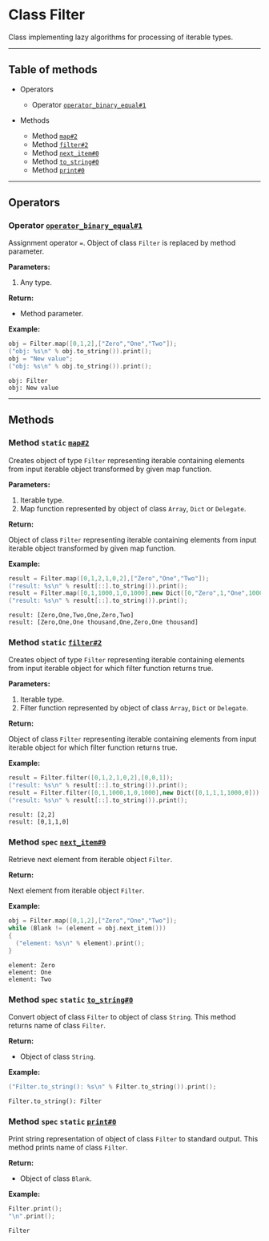# Class Filter

Class implementing lazy algorithms for processing of
iterable types.

-----

## Table of methods

* Operators

  * Operator [`operator_binary_equal#1`](#operator_binary_equal%231)

* Methods

  * Method [`map#2`](#map%232)
  * Method [`filter#2`](#filter%232)
  * Method [`next_item#0`](#next_item%230)
  * Method [`to_string#0`](#to_string%230)
  * Method [`print#0`](#print%230)

-----

## Operators

<a name="operator_binary_equal#1" />

### Operator [`operator_binary_equal#1`](https://github.com/izuzanak/uclang/blob/master/uclang/../uclang/mods/algorithms_uclm/source_files/algorithms_module.cc#L1567)

Assignment operator `=`. Object of class `Filter` is replaced by method parameter.

**Parameters:**

1. Any type.

**Return:**

* Method parameter.

**Example:**

```cpp
obj = Filter.map([0,1,2],["Zero","One","Two"]);
("obj: %s\n" % obj.to_string()).print();
obj = "New value";
("obj: %s\n" % obj.to_string()).print();
```
```
obj: Filter
obj: New value
```

-----

## Methods

<a name="map#2" />

### Method `static` [`map#2`](https://github.com/izuzanak/uclang/blob/master/uclang/../uclang/mods/algorithms_uclm/source_files/algorithms_module.cc#L1581)

Creates object of type `Filter` representing iterable containing elements
from input iterable object transformed by given map function.

**Parameters:**

1. Iterable type.
2. Map function represented by object of class `Array`, `Dict` or `Delegate`.

**Return:**

Object of class `Filter` representing iterable containing elements from input
iterable object transformed by given map function.

**Example:**

```cpp
result = Filter.map([0,1,2,1,0,2],["Zero","One","Two"]);
("result: %s\n" % result[::].to_string()).print();
result = Filter.map([0,1,1000,1,0,1000],new Dict([0,"Zero",1,"One",1000,"One thousand"]));
("result: %s\n" % result[::].to_string()).print();
```
```
result: [Zero,One,Two,One,Zero,Two]
result: [Zero,One,One thousand,One,Zero,One thousand]
```

<a name="filter#2" />

### Method `static` [`filter#2`](https://github.com/izuzanak/uclang/blob/master/uclang/../uclang/mods/algorithms_uclm/source_files/algorithms_module.cc#L1586)

Creates object of type `Filter` representing iterable containing elements from
input iterable object for which filter function returns true.

**Parameters:**

1. Iterable type.
2. Filter function represented by object of class `Array`, `Dict` or `Delegate`.

**Return:**

Object of class `Filter` representing iterable containing elements from
input iterable object for which filter function returns true.

**Example:**

```cpp
result = Filter.filter([0,1,2,1,0,2],[0,0,1]);
("result: %s\n" % result[::].to_string()).print();
result = Filter.filter([0,1,1000,1,0,1000],new Dict([0,1,1,1,1000,0]));
("result: %s\n" % result[::].to_string()).print();
```
```
result: [2,2]
result: [0,1,1,0]
```

<a name="next_item#0" />

### Method `spec` [`next_item#0`](https://github.com/izuzanak/uclang/blob/master/uclang/../uclang/mods/algorithms_uclm/source_files/algorithms_module.cc#L1591)

Retrieve next element from iterable object `Filter`.

**Return:**

Next element from iterable object `Filter`.

**Example:**

```cpp
obj = Filter.map([0,1,2],["Zero","One","Two"]);
while (Blank != (element = obj.next_item()))
{
  ("element: %s\n" % element).print();
}
```
```
element: Zero
element: One
element: Two
```

<a name="to_string#0" />

### Method `spec` `static` [`to_string#0`](https://github.com/izuzanak/uclang/blob/master/uclang/../uclang/mods/algorithms_uclm/source_files/algorithms_module.cc#L1607)

Convert object of class `Filter` to object of class `String`.
This method returns name of class `Filter`.

**Return:**

* Object of class `String`.

**Example:**

```cpp
("Filter.to_string(): %s\n" % Filter.to_string()).print();
```
```
Filter.to_string(): Filter
```

<a name="print#0" />

### Method `spec` `static` [`print#0`](https://github.com/izuzanak/uclang/blob/master/uclang/../uclang/mods/algorithms_uclm/source_files/algorithms_module.cc#L1616)

Print string representation of object of class `Filter` to standard output.
This method prints name of class `Filter`.

**Return:**

* Object of class `Blank`.

**Example:**

```cpp
Filter.print();
"\n".print();
```
```
Filter
```
